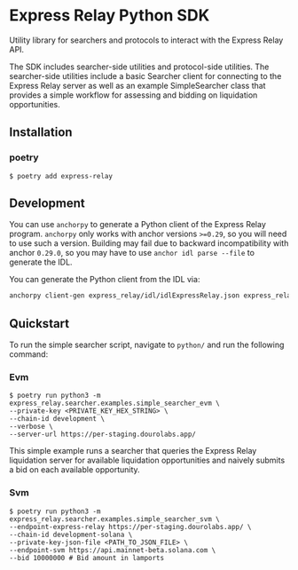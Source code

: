 # Express Relay Python SDK

Utility library for searchers and protocols to interact with the Express Relay API.

The SDK includes searcher-side utilities and protocol-side utilities. The searcher-side utilities include a basic Searcher client for connecting to the Express Relay server as well as an example SimpleSearcher class that provides a simple workflow for assessing and bidding on liquidation opportunities.

## Installation

### poetry

```
$ poetry add express-relay
```

## Development

You can use `anchorpy` to generate a Python client of the Express Relay program. `anchorpy` only works with anchor versions `>=0.29`, so you will need to use such a version. Building may fail due to backward incompatibility with anchor `0.29.0`, so you may have to use `anchor idl parse --file` to generate the IDL.

You can generate the Python client from the IDL via:

```bash
anchorpy client-gen express_relay/idl/idlExpressRelay.json express_relay/svm/generated/ --program-id PytERJFhAKuNNuaiXkApLfWzwNwSNDACpigT3LwQfountagged
```

## Quickstart

To run the simple searcher script, navigate to `python/` and run the following command:

### Evm

```
$ poetry run python3 -m express_relay.searcher.examples.simple_searcher_evm \
--private-key <PRIVATE_KEY_HEX_STRING> \
--chain-id development \
--verbose \
--server-url https://per-staging.dourolabs.app/
```

This simple example runs a searcher that queries the Express Relay liquidation server for available liquidation
opportunities and naively submits a bid on each available opportunity.

### Svm

```
$ poetry run python3 -m express_relay.searcher.examples.simple_searcher_svm \
--endpoint-express-relay https://per-staging.dourolabs.app/ \
--chain-id development-solana \
--private-key-json-file <PATH_TO_JSON_FILE> \
--endpoint-svm https://api.mainnet-beta.solana.com \
--bid 10000000 # Bid amount in lamports
```
